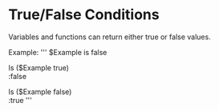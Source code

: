 # True/False Conditions

Variables and functions can return either true or false values.  

Example:
'''
$Example is false

Is ($Example true)  
:false

Is ($Example false)  
:true
'''